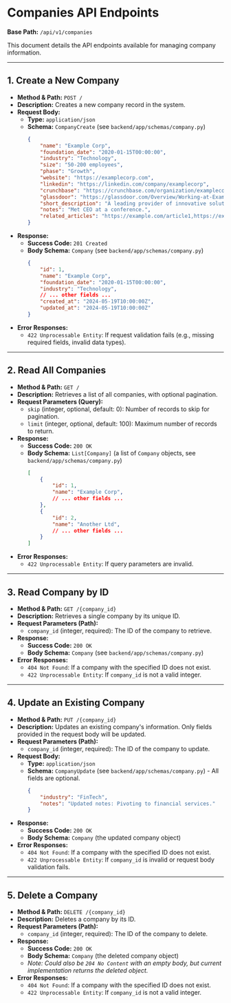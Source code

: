 # Companies API Endpoints

**Base Path:** `/api/v1/companies`

This document details the API endpoints available for managing company information.

---

## 1. Create a New Company

*   **Method & Path:** `POST /`
*   **Description:** Creates a new company record in the system.
*   **Request Body:**
    *   **Type:** `application/json`
    *   **Schema:** `CompanyCreate` (see `backend/app/schemas/company.py`)
        ```json
        {
            "name": "Example Corp",
            "foundation_date": "2020-01-15T00:00:00",
            "industry": "Technology",
            "size": "50-200 employees",
            "phase": "Growth",
            "website": "https://examplecorp.com",
            "linkedin": "https://linkedin.com/company/examplecorp",
            "crunchbase": "https://crunchbase.com/organization/examplecorp",
            "glassdoor": "https://glassdoor.com/Overview/Working-at-Example-Corp-EI_IE12345.htm",
            "short_description": "A leading provider of innovative solutions.",
            "notes": "Met CEO at a conference.",
            "related_articles": "https://example.com/article1,https://example.com/article2"
        }
        ```
*   **Response:**
    *   **Success Code:** `201 Created`
    *   **Body Schema:** `Company` (see `backend/app/schemas/company.py`)
        ```json
        {
            "id": 1,
            "name": "Example Corp",
            "foundation_date": "2020-01-15T00:00:00",
            "industry": "Technology",
            // ... other fields ...
            "created_at": "2024-05-19T10:00:00Z",
            "updated_at": "2024-05-19T10:00:00Z"
        }
        ```
*   **Error Responses:**
    *   `422 Unprocessable Entity`: If request validation fails (e.g., missing required fields, invalid data types).

---

## 2. Read All Companies

*   **Method & Path:** `GET /`
*   **Description:** Retrieves a list of all companies, with optional pagination.
*   **Request Parameters (Query):**
    *   `skip` (integer, optional, default: 0): Number of records to skip for pagination.
    *   `limit` (integer, optional, default: 100): Maximum number of records to return.
*   **Response:**
    *   **Success Code:** `200 OK`
    *   **Body Schema:** `List[Company]` (a list of `Company` objects, see `backend/app/schemas/company.py`)
        ```json
        [
            {
                "id": 1,
                "name": "Example Corp",
                // ... other fields ...
            },
            {
                "id": 2,
                "name": "Another Ltd",
                // ... other fields ...
            }
        ]
        ```
*   **Error Responses:**
    *   `422 Unprocessable Entity`: If query parameters are invalid.

---

## 3. Read Company by ID

*   **Method & Path:** `GET /{company_id}`
*   **Description:** Retrieves a single company by its unique ID.
*   **Request Parameters (Path):**
    *   `company_id` (integer, required): The ID of the company to retrieve.
*   **Response:**
    *   **Success Code:** `200 OK`
    *   **Body Schema:** `Company` (see `backend/app/schemas/company.py`)
*   **Error Responses:**
    *   `404 Not Found`: If a company with the specified ID does not exist.
    *   `422 Unprocessable Entity`: If `company_id` is not a valid integer.

---

## 4. Update an Existing Company

*   **Method & Path:** `PUT /{company_id}`
*   **Description:** Updates an existing company's information. Only fields provided in the request body will be updated.
*   **Request Parameters (Path):**
    *   `company_id` (integer, required): The ID of the company to update.
*   **Request Body:**
    *   **Type:** `application/json`
    *   **Schema:** `CompanyUpdate` (see `backend/app/schemas/company.py`) - All fields are optional.
        ```json
        {
            "industry": "FinTech",
            "notes": "Updated notes: Pivoting to financial services."
        }
        ```
*   **Response:**
    *   **Success Code:** `200 OK`
    *   **Body Schema:** `Company` (the updated company object)
*   **Error Responses:**
    *   `404 Not Found`: If a company with the specified ID does not exist.
    *   `422 Unprocessable Entity`: If `company_id` is invalid or request body validation fails.

---

## 5. Delete a Company

*   **Method & Path:** `DELETE /{company_id}`
*   **Description:** Deletes a company by its ID.
*   **Request Parameters (Path):**
    *   `company_id` (integer, required): The ID of the company to delete.
*   **Response:**
    *   **Success Code:** `200 OK`
    *   **Body Schema:** `Company` (the deleted company object)
    *   *Note: Could also be `204 No Content` with an empty body, but current implementation returns the deleted object.*
*   **Error Responses:**
    *   `404 Not Found`: If a company with the specified ID does not exist.
    *   `422 Unprocessable Entity`: If `company_id` is not a valid integer. 